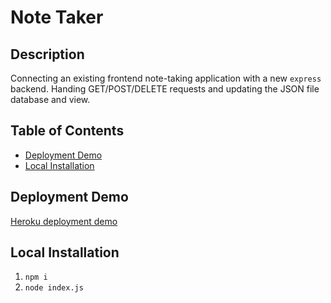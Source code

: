 # Note Taker

## Description

Connecting an existing frontend note-taking application with a new `express` backend. Handing GET/POST/DELETE requests and updating the JSON file database and view.

## Table of Contents

- [Deployment Demo](#deployment-demo)
- [Local Installation](#local-installation)

## Deployment Demo

[Heroku deployment demo](https://notetaker-rb-7eb1eeb8328b.herokuapp.com/)

## Local Installation

1. `npm i`
2. `node index.js`
